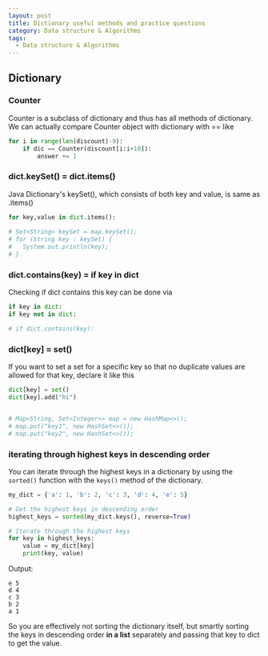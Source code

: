 ```yaml
---
layout: post
title: Dictionary useful methods and practice questions
category: Data structure & Algorithms
tags:
  - Data structure & Algorithms
---
```

  
## Dictionary
### Counter 
Counter is a subclass of dictionary and thus has all methods of dictionary.
We can actually compare Counter object with dictionary with == like

```python
for i in range(len(discount)-9):
    if dic == Counter(discount[i:i+10]): 
        answer += 1
```



### dict.keySet() = dict.items()
Java Dictionary's keySet(), which consists of both key and value, is
same as .items()
```python
for key,value in dict.items():
  
# Set<String> keySet = map.keySet();
# for (String key : keySet) {
#   System.out.println(key);
# }
```

### dict.contains(key) = if key in dict
Checking if dict contains this key can be done via
```python
if key in dict:
if key not in dict:

# if dict.contains(key):
```

### dict[key] = set()
If you want to set a set for a specific key so that no duplicate values
are allowed for that key, declare it like this
```python
dict[key] = set()
dict[key].add("hi")


# Map<String, Set<Integer>> map = new HashMap<>();
# map.put("key1", new HashSet<>());
# map.put("key2", new HashSet<>());
```

### iterating through highest keys in descending order
You can iterate through the highest keys in a dictionary by using the 
`sorted()` function with the `keys()` method of the dictionary.

```python
my_dict = {'a': 1, 'b': 2, 'c': 3, 'd': 4, 'e': 5}

# Get the highest keys in descending order
highest_keys = sorted(my_dict.keys(), reverse=True)

# Iterate through the highest keys
for key in highest_keys:
    value = my_dict[key]
    print(key, value)
```

Output:
```
e 5
d 4
c 3
b 2
a 1
```

So you are effectively not sorting the dictionary itself, but smartly 
sorting the keys in descending order **in a list** separately and 
passing that key to dict to get the value.



